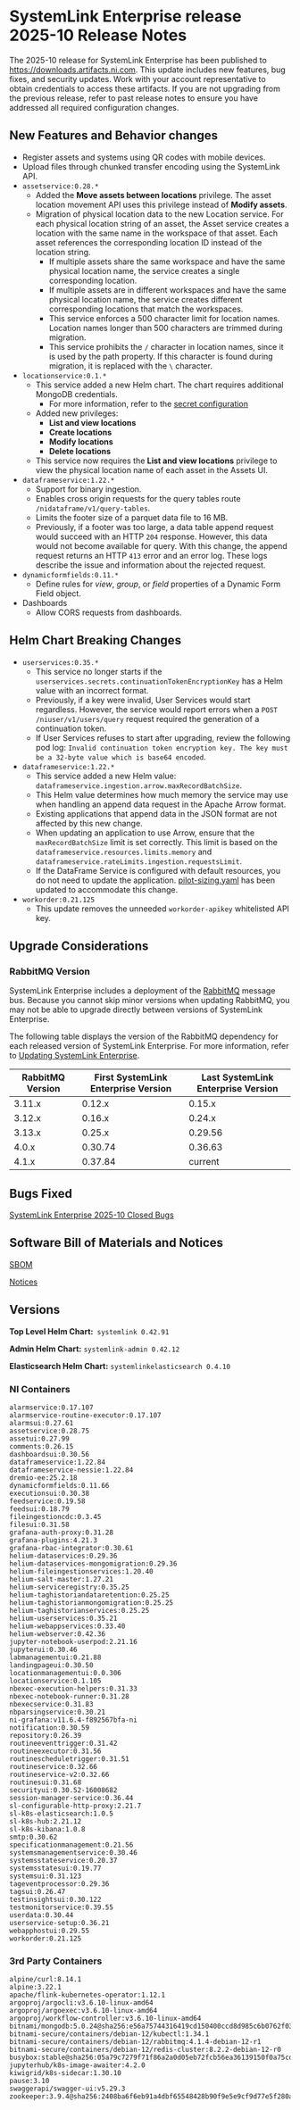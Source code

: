 # SystemLink Enterprise release 2025-10 Release Notes

The 2025-10 release for SystemLink Enterprise has been published to
<https://downloads.artifacts.ni.com>. This update includes new features, bug
fixes, and security updates. Work with your account representative to obtain
credentials to access these artifacts. If you are not upgrading from the
previous release, refer to past release notes to ensure you have addressed all
required configuration changes.

## New Features and Behavior changes

- Register assets and systems using QR codes with mobile devices.
- Upload files through chunked transfer encoding using the SystemLink API.
- `assetservice:0.28.*`
  - Added the **Move assets between locations** privilege. The asset
    location movement API uses this privilege instead of **Modify assets**.
  - Migration of physical location data to the new Location service. For each physical location string
    of an asset, the Asset service creates a location with the same
    name in the workspace of that asset. Each asset references the
    corresponding location ID instead of the location string.
    - If multiple assets share the same workspace and have the same physical
      location name, the service creates a single corresponding location.
    - If multiple assets are in different workspaces and have the same physical
      location name, the service creates different corresponding locations that match the
      workspaces.
    - This service enforces a 500 character limit for location names.
      Location names longer than 500 characters are trimmed during migration.
    - This service prohibits the `/` character in location names, since
      it is used by the path property. If this character is found during
      migration, it is replaced with the `\` character.
- `locationservice:0.1.*`
  - This service added a new Helm chart. The chart requires additional MongoDB credentials.
    - For more information, refer to the [secret configuration](https://github.com/ni/install-systemlink-enterprise/blob/2025-10/getting-started/templates/systemlink-secrets.yaml#L190)
  - Added new privileges:
    - **List and view locations**
    - **Create locations**
    - **Modify locations**
    - **Delete locations**
  - This service now requires the **List and view locations** privilege to view the physical
    location name of each asset in the Assets UI.
- `dataframeservice:1.22.*`
  - Support for binary ingestion.
  - Enables cross origin requests for the query tables route
    `/nidataframe/v1/query-tables`.
  - Limits the footer size of a parquet data file to 16 MB.
  - Previously, if a footer was too large, a data table append request
    would succeed with an HTTP `204` response. However, this data would not become
    available for query. With this change, the append request returns an HTTP
    `413` error and an error log. These logs describe the issue and information about the rejected
    request.
- `dynamicformfields:0.11.*`
  - Define rules for _view_, _group_, or _field_ properties of a Dynamic Form Field object.
- Dashboards
  - Allow CORS requests from dashboards.

## Helm Chart Breaking Changes

- `userservices:0.35.*`
  - This service no longer starts if the
    `userservices.secrets.continuationTokenEncryptionKey` has a Helm value with
    an incorrect format.
  - Previously, if a key were invalid, User Services would start regardless. However, the service
    would report errors when a `POST /niuser/v1/users/query` request required the
    generation of a continuation token.
  - If User Services refuses to start after upgrading, review the following pod log:
    `Invalid continuation token encryption key. The key must be a 32-byte value which is base64 encoded`.
- `dataframeservice:1.22.*`
  - This service added a new Helm value: `dataframeservice.ingestion.arrow.maxRecordBatchSize`.
  - This Helm value determines how much memory the service may use when handling an append data
    request in the Apache Arrow format.
  - Existing applications that append data in the JSON format are not affected by this new change.
  - When updating an application to use Arrow, ensure that the
    `maxRecordBatchSize` limit is set correctly. This limit is based on the
    `dataframeservice.resources.limits.memory` and
    `dataframeservice.rateLimits.ingestion.requestsLimit`.
  - If the DataFrame Service is configured with default resources,
    you do not need to update the application.
    [pilot-sizing.yaml](https://github.com/ni/install-systemlink-enterprise/blob/2025-10/getting-started/templates/pilot-sizing.yaml) has
    been updated to accommodate this change.
- `workorder:0.21.125`
  - This update removes the unneeded `workorder-apikey` whitelisted API key.

## Upgrade Considerations

### RabbitMQ Version

SystemLink Enterprise includes a deployment of the
[RabbitMQ](https://www.rabbitmq.com/) message bus. Because you cannot skip minor
versions when updating RabbitMQ, you may not be able to upgrade directly between
versions of SystemLink Enterprise.

The following table displays the version of the RabbitMQ dependency for each
released version of SystemLink Enterprise. For more information,
refer to
[Updating SystemLink Enterprise](https://www.ni.com/docs/en-US/bundle/systemlink-enterprise/page/updating-systemlink-enterprise.html).

| RabbitMQ Version | First SystemLink Enterprise Version | Last SystemLink Enterprise Version |
| ---------------- | ----------------------------------- | ---------------------------------- |
| 3.11.x           | 0.12.x                              | 0.15.x                             |
| 3.12.x           | 0.16.x                              | 0.24.x                             |
| 3.13.x           | 0.25.x                              | 0.29.56                            |
| 4.0.x            | 0.30.74                             | 0.36.63                            |
| 4.1.x            | 0.37.84                             | current                            |

## Bugs Fixed

[SystemLink Enterprise 2025-10 Closed Bugs](https://github.com/ni/install-systemlink-enterprise/tree/2025-10/release-notes/2025-10/closed-bugs-sle-2025-10.xlsx)

## Software Bill of Materials and Notices

[SBOM](https://github.com/ni/install-systemlink-enterprise/tree/2025-10/release-notes/2025-10/sbom)

[Notices](https://github.com/ni/install-systemlink-enterprise/tree/2025-10/release-notes/2025-10/notices)

## Versions

**Top Level Helm Chart:** `systemlink 0.42.91`

**Admin Helm Chart:** `systemlink-admin 0.42.12`

**Elasticsearch Helm Chart:** `systemlinkelasticsearch 0.4.10`

### NI Containers

```text
alarmservice:0.17.107
alarmservice-routine-executor:0.17.107
alarmsui:0.27.61
assetservice:0.28.75
assetui:0.27.99
comments:0.26.15
dashboardsui:0.30.56
dataframeservice:1.22.84
dataframeservice-nessie:1.22.84
dremio-ee:25.2.18
dynamicformfields:0.11.66
executionsui:0.30.38
feedservice:0.19.58
feedsui:0.18.79
fileingestioncdc:0.3.45
filesui:0.31.58
grafana-auth-proxy:0.31.28
grafana-plugins:4.21.3
grafana-rbac-integrator:0.30.61
helium-dataservices:0.29.36
helium-dataservices-mongomigration:0.29.36
helium-fileingestionservices:1.20.40
helium-salt-master:1.27.21
helium-serviceregistry:0.35.25
helium-taghistoriandataretention:0.25.25
helium-taghistorianmongomigration:0.25.25
helium-taghistorianservices:0.25.25
helium-userservices:0.35.21
helium-webappservices:0.33.40
helium-webserver:0.42.36
jupyter-notebook-userpod:2.21.16
jupyterui:0.30.46
labmanagementui:0.21.88
landingpageui:0.30.50
locationmanagementui:0.0.306
locationservice:0.1.105
nbexec-execution-helpers:0.31.33
nbexec-notebook-runner:0.31.28
nbexecservice:0.31.83
nbparsingservice:0.30.21
ni-grafana:v11.6.4-f892567bfa-ni
notification:0.30.59
repository:0.26.39
routineeventtrigger:0.31.42
routineexecutor:0.31.56
routinescheduletrigger:0.31.51
routineservice:0.32.66
routineservice-v2:0.32.66
routinesui:0.31.68
securityui:0.30.52-16008682
session-manager-service:0.36.44
sl-configurable-http-proxy:2.21.7
sl-k8s-elasticsearch:1.0.5
sl-k8s-hub:2.21.12
sl-k8s-kibana:1.0.8
smtp:0.30.62
specificationmanagement:0.21.56
systemsmanagementservice:0.30.46
systemsstateservice:0.20.37
systemsstatesui:0.19.77
systemsui:0.31.123
tageventprocessor:0.29.36
tagsui:0.26.47
testinsightsui:0.30.122
testmonitorservice:0.39.55
userdata:0.30.44
userservice-setup:0.36.21
webapphostui:0.29.55
workorder:0.21.125
```

### 3rd Party Containers

```text
alpine/curl:8.14.1
alpine:3.22.1
apache/flink-kubernetes-operator:1.12.1
argoproj/argocli:v3.6.10-linux-amd64
argoproj/argoexec:v3.6.10-linux-amd64
argoproj/workflow-controller:v3.6.10-linux-amd64
bitnami/mongodb:5.0.24@sha256:e56a75744316419cd150400ccd8d985c6b0762f03c7a3b015f233524d043731f
bitnami-secure/containers/debian-12/kubectl:1.34.1
bitnami-secure/containers/debian-12/rabbitmq:4.1.4-debian-12-r1
bitnami-secure/containers/debian-12/redis-cluster:8.2.2-debian-12-r0
busybox:stable@sha256:05a79c7279f71f86a2a0d05eb72fcb56ea36139150f0a75cd87e80a4272e4e39
jupyterhub/k8s-image-awaiter:4.2.0
kiwigrid/k8s-sidecar:1.30.10
pause:3.10
swaggerapi/swagger-ui:v5.29.3
zookeeper:3.9.4@sha256:2408ba6f6eb91a4dbf65548428b90f9e5e9cf9d77e5f280a4bf80270d465a80f
```
